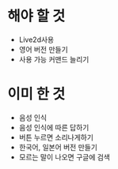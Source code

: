 # 해야 할 것

* Live2d사용
* 영어 버전 만들기
* 사용 가능 커맨드 늘리기

# 이미 한 것

* 음성 인식
* 음성 인식에 따른 답하기
* 버튼 누르면 소리나게하기
* 한국어, 일본어 버전 만들기
* 모르는 말이 나오면 구글에 검색
